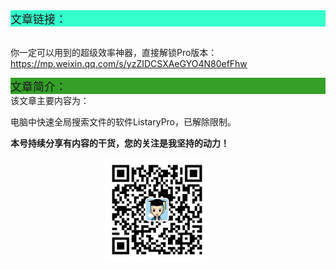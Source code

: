<div style="background-color:#33ffcc;font-size:18px">文章链接：</div>

<br/>你一定可以用到的超级效率神器，直接解锁Pro版本：<a href="https://mp.weixin.qq.com/s/yzZIDCSXAeGYO4N80efFhw" target="_blank" >https://mp.weixin.qq.com/s/yzZIDCSXAeGYO4N80efFhw</a>



<div style="background-color:RGB(52,160,40);font-size:18px">文章简介：</div>
该文章主要内容为：

电脑中快速全局搜索文件的软件ListaryPro，已解除限制。

**本号持续分享有内容的干货，您的关注是我坚持的动力！**

<img src="./_assets/clip_image002.jpg" style="width:33%;margin-left:30%" />